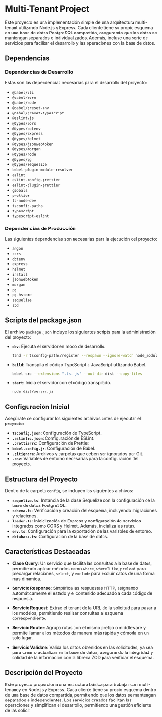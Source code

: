 # Multi-Tenant Project

Este proyecto es una implementación simple de una arquitectura multi-tenant utilizando Node.js y Express. Cada cliente tiene su propio esquema en una base de datos PostgreSQL compartida, asegurando que los datos se mantengan separados e individualizados. Además, incluye una serie de servicios para facilitar el desarrollo y las operaciones con la base de datos.

## **Dependencias**

### Dependencias de Desarrollo

Estas son las dependencias necesarias para el desarrollo del proyecto:

- `@babel/cli`
- `@babel/core`
- `@babel/node`
- `@babel/preset-env`
- `@babel/preset-typescript`
- `@eslint/js`
- `@types/cors`
- `@types/dotenv`
- `@types/express`
- `@types/helmet`
- `@types/jsonwebtoken`
- `@types/morgan`
- `@types/node`
- `@types/pg`
- `@types/sequelize`
- `babel-plugin-module-resolver`
- `eslint`
- `eslint-config-prettier`
- `eslint-plugin-prettier`
- `globals`
- `prettier`
- `ts-node-dev`
- `tsconfig-paths`
- `typescript`
- `typescript-eslint`

### Dependencias de Producción

Las siguientes dependencias son necesarias para la ejecución del proyecto:

- `argon`
- `cors`
- `dotenv`
- `express`
- `helmet`
- `install`
- `jsonwebtoken`
- `morgan`
- `pg`
- `pg-hstore`
- `sequelize`
- `zod`

## **Scripts del package.json**

El archivo `package.json` incluye los siguientes scripts para la administración del proyecto:

- **`dev`**: Ejecuta el servidor en modo de desarrollo.
  ```bash
  tsnd -r tsconfig-paths/register --respawn --ignore-watch node_modules src/server.ts
- **`build`**: Transpila el código TypeScript a JavaScript utilizando Babel.
    ```bash
    babel src --extensions ".ts,.js" --out-dir dist --copy-files
- **`start`**: Inicia el servidor con el código transpilado.
    ```bash
    node dist/server.js
## **Configuración Inicial**

Asegúrate de configurar los siguientes archivos antes de ejecutar el proyecto:

- **`tsconfig.json`**: Configuración de TypeScript.
- **`.eslintrc.json`**: Configuración de ESLint.
- **`.prettierrc`**: Configuración de Prettier.
- **`babel.config.js`**: Configuración de Babel.
- **`.gitignore`**: Archivos y carpetas que deben ser ignorados por Git.
- **`.env`**: Variables de entorno necesarias para la configuración del proyecto.

## **Estructura del Proyecto**

Dentro de la carpeta `config`, se incluyen los siguientes archivos:

- **`sequelize.ts`**: Instancia de la clase Sequelize con la configuración de la base de datos PostgreSQL.
- **`schema.ts`**: Verificación y creación del esquema, incluyendo migraciones y relaciones.
- **`loader.ts`**: Inicialización de Express y configuración de servicios integrados como CORS y Helmet. Además, inicializa las rutas.
- **`env.ts`**: Configuración para la exportación de las variables de entorno.
- **`database.ts`**: Configuración de la base de datos.

## **Características Destacadas**

- **Clase Query**: Un servicio que facilita las consultas a la base de datos, permitiendo aplicar métodos como `where`, `whereILike`, `preload` para precargar relaciones, `select`, y `exclude` para excluir datos de una forma mas dinamica.
  
- **Servicio Response**: Simplifica las respuestas HTTP, asignando automáticamente el estado y el contenido adecuado a cada código de respuesta.

- **Servicio Request**: Extrae el tenant de la URL de la solicitud para pasar a los modelos, permitiendo realizar consultas al esquema correspondiente.
  
- **Servicio Router**: Agrupa rutas con el mismo prefijo o middleware y permite llamar a los métodos de manera más rápida y cómoda en un solo lugar.

- **Servicio Validate**: Valida los datos obtenidos en las solicitudes, ya sea para crear o actualizar en la base de datos, asegurando la integridad y calidad de la información con la libreria ZOD para verificar el esquema.

## **Descripción del Proyecto**

Este proyecto proporciona una estructura básica para trabajar con multi-tenancy en Node.js y Express. Cada cliente tiene su propio esquema dentro de una base de datos compartida, permitiendo que los datos se mantengan separados e independientes. Los servicios creados facilitan las operaciones y simplifican el desarrollo, permitiendo una gestión eficiente de las solicit
